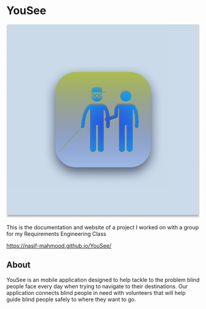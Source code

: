 # YouSee

![alt text][logo]

[logo]: https://github.com/nasif-mahmood/YouSee/blob/main/images/App%20Icon.png "YouSee App Logo"

This is the documentation and website of a project I worked on with a group for my Requirements Engineering Class

https://nasif-mahmood.github.io/YouSee/

## About

YouSee is an mobile application designed to help tackle to the problem blind people face every day when trying to navigate to their destinations.
Our application connects blind people in need with volunteers that will help guide blind people safely to where they want to go.

